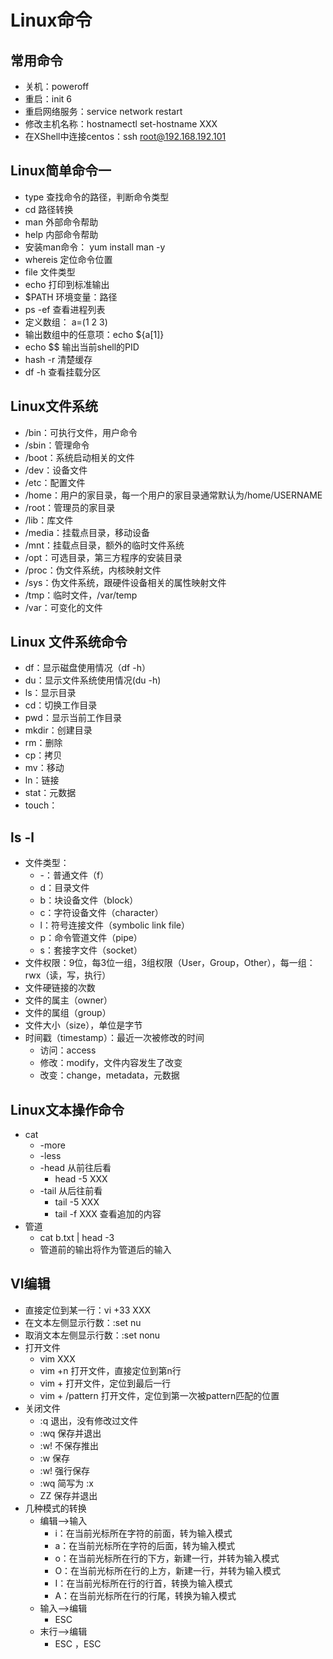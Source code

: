 # Linux命令

## 常用命令

+ 关机：poweroff
+ 重启：init 6
+ 重启网络服务：service network restart
+ 修改主机名称：hostnamectl set-hostname XXX
+ 在XShell中连接centos：ssh root@192.168.192.101

## Linux简单命令一

+ type 查找命令的路径，判断命令类型
+ cd 路径转换
+ man 外部命令帮助
+ help 内部命令帮助
+ 安装man命令： yum install man -y
+ whereis 定位命令位置
+ file 文件类型
+ echo 打印到标准输出
+ $PATH  环境变量：路径
+ ps -ef   查看进程列表
+ 定义数组： a=(1 2 3)
+ 输出数组中的任意项：echo ${a[1]}
+ echo $$   输出当前shell的PID
+ hash -r 清楚缓存
+ df -h   查看挂载分区

## Linux文件系统

+ /bin：可执行文件，用户命令
+ /sbin：管理命令
+ /boot：系统启动相关的文件
+ /dev：设备文件
+ /etc：配置文件
+ /home：用户的家目录，每一个用户的家目录通常默认为/home/USERNAME
+ /root：管理员的家目录
+ /lib：库文件
+ /media：挂载点目录，移动设备
+ /mnt：挂载点目录，额外的临时文件系统
+ /opt：可选目录，第三方程序的安装目录
+ /proc：伪文件系统，内核映射文件
+ /sys：伪文件系统，跟硬件设备相关的属性映射文件
+ /tmp：临时文件，/var/temp
+ /var：可变化的文件

## Linux 文件系统命令

+ df：显示磁盘使用情况（df -h）
+ du：显示文件系统使用情况(du -h)
+ ls：显示目录
+ cd：切换工作目录
+ pwd：显示当前工作目录
+ mkdir：创建目录
+ rm：删除
+ cp：拷贝
+ mv：移动
+ ln：链接
+ stat：元数据
+ touch：

## ls -l

+ 文件类型：
  + -：普通文件（f）
  + d：目录文件
  + b：块设备文件（block）
  + c：字符设备文件（character）
  + l：符号连接文件（symbolic link file）
  + p：命令管道文件（pipe）
  + s：套接字文件（socket）
+ 文件权限：9位，每3位一组，3组权限（User，Group，Other），每一组：rwx（读，写，执行）
+ 文件硬链接的次数
+ 文件的属主（owner）
+ 文件的属组（group）
+ 文件大小（size），单位是字节
+ 时间戳（timestamp）：最近一次被修改的时间
  + 访问：access
  + 修改：modify，文件内容发生了改变
  + 改变：change，metadata，元数据

## Linux文本操作命令

+ cat
  + -more
  + -less
  + -head   从前往后看
    + head  -5   XXX
  + -tail     从后往前看
    + tail    -5 XXX
    + tail -f  XXX    查看追加的内容
+ 管道
  + cat b.txt  | head  -3
  + 管道前的输出将作为管道后的输入

## VI编辑

+ 直接定位到某一行：vi +33 XXX
+ 在文本左侧显示行数：:set nu
+ 取消文本左侧显示行数：:set nonu
+ 打开文件
  + vim XXX
  + vim +n    打开文件，直接定位到第n行
  + vim  +      打开文件，定位到最后一行
  + vim  + /pattern  打开文件，定位到第一次被pattern匹配的位置
+ 关闭文件
  + :q  退出，没有修改过文件
  + :wq    保存并退出
  + :w!      不保存推出
  + :w       保存
  + :w!      强行保存
  + :wq      简写为    :x
  + ZZ      保存并退出
+ 几种模式的转换
  + 编辑——>输入
    + i：在当前光标所在字符的前面，转为输入模式
    + a：在当前光标所在字符的后面，转为输入模式
    + o：在当前光标所在行的下方，新建一行，并转为输入模式
    + O：在当前光标所在行的上方，新建一行，并转为输入模式
    + I：在当前光标所在行的行首，转换为输入模式
    + A：在当前光标所在行的行尾，转换为输入模式
  + 输入——>编辑
    + ESC
  + 末行——>编辑
    + ESC ，ESC



